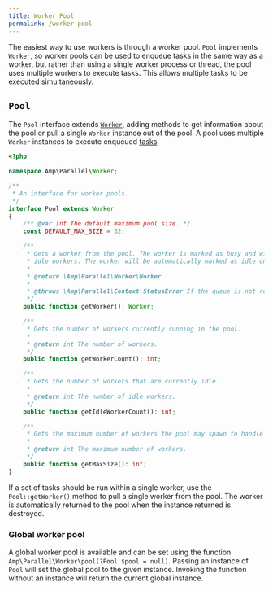 ```yaml
---
title: Worker Pool
permalink: /worker-pool
---
```

The easiest way to use workers is through a worker pool. `Pool` implements `Worker`, so worker pools can be used to enqueue
tasks in the same way as a worker, but rather than using a single worker process or thread, the pool uses multiple workers
to execute tasks. This allows multiple tasks to be executed simultaneously.

## `Pool`

The `Pool` interface extends [`Worker`](/parallel/workers#worker), adding methods to get information about the pool or pull a single `Worker` instance
out of the pool. A pool uses multiple `Worker` instances to execute enqueued [tasks](/parallel/workers#task).

```php
<?php

namespace Amp\Parallel\Worker;

/**
 * An interface for worker pools.
 */
interface Pool extends Worker
{
    /** @var int The default maximum pool size. */
    const DEFAULT_MAX_SIZE = 32;

    /**
     * Gets a worker from the pool. The worker is marked as busy and will only be reused if the pool runs out of
     * idle workers. The worker will be automatically marked as idle once no references to the returned worker remain.
     *
     * @return \Amp\Parallel\Worker\Worker
     *
     * @throws \Amp\Parallel\Context\StatusError If the queue is not running.
     */
    public function getWorker(): Worker;

    /**
     * Gets the number of workers currently running in the pool.
     *
     * @return int The number of workers.
     */
    public function getWorkerCount(): int;

    /**
     * Gets the number of workers that are currently idle.
     *
     * @return int The number of idle workers.
     */
    public function getIdleWorkerCount(): int;

    /**
     * Gets the maximum number of workers the pool may spawn to handle concurrent tasks.
     *
     * @return int The maximum number of workers.
     */
    public function getMaxSize(): int;
}
```

If a set of tasks should be run within a single worker, use the `Pool::getWorker()` method to pull a single worker from the pool.
The worker is automatically returned to the pool when the instance returned is destroyed.

### Global worker pool

A global worker pool is available and can be set using the function `Amp\Parallel\Worker\pool(?Pool $pool = null)`.
Passing an instance of `Pool` will set the global pool to the given instance. Invoking the function without an instance will return
the current global instance.
